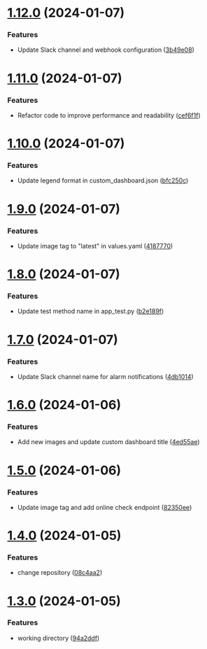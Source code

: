 # [1.12.0](https://github.com/jeffersonnc/liberando_producto_final_jnc/compare/v1.11.0...v1.12.0) (2024-01-07)


### Features

* Update Slack channel and webhook configuration ([3b49e08](https://github.com/jeffersonnc/liberando_producto_final_jnc/commit/3b49e087888e8a0dbbcec663a271db2abd9588e0))

# [1.11.0](https://github.com/jeffersonnc/liberando_producto_final_jnc/compare/v1.10.0...v1.11.0) (2024-01-07)


### Features

* Refactor code to improve performance and readability ([cef6f1f](https://github.com/jeffersonnc/liberando_producto_final_jnc/commit/cef6f1fc0bce50698663fed766ef77bcb10a0004))

# [1.10.0](https://github.com/jeffersonnc/liberando_producto_final_jnc/compare/v1.9.0...v1.10.0) (2024-01-07)


### Features

* Update legend format in custom_dashboard.json ([bfc250c](https://github.com/jeffersonnc/liberando_producto_final_jnc/commit/bfc250c8ed11f8febbf5f2a859faddeb7b6a5d3b))

# [1.9.0](https://github.com/jeffersonnc/liberando_producto_final_jnc/compare/v1.8.0...v1.9.0) (2024-01-07)


### Features

* Update image tag to "latest" in values.yaml ([4187770](https://github.com/jeffersonnc/liberando_producto_final_jnc/commit/41877706a46c788c0091e91a70518afecc031fa5))

# [1.8.0](https://github.com/jeffersonnc/liberando_producto_final_jnc/compare/v1.7.0...v1.8.0) (2024-01-07)


### Features

* Update test method name in app_test.py ([b2e189f](https://github.com/jeffersonnc/liberando_producto_final_jnc/commit/b2e189f6bcebbecd735d7e18c408b5cbab0f494f))

# [1.7.0](https://github.com/jeffersonnc/liberando_producto_final_jnc/compare/v1.6.0...v1.7.0) (2024-01-07)


### Features

* Update Slack channel name for alarm notifications ([4db1014](https://github.com/jeffersonnc/liberando_producto_final_jnc/commit/4db1014eec35e5870b40257a8f2de43c478d95eb))

# [1.6.0](https://github.com/jeffersonnc/liberando_producto_final_jnc/compare/v1.5.0...v1.6.0) (2024-01-06)


### Features

* Add new images and update custom dashboard title ([4ed55ae](https://github.com/jeffersonnc/liberando_producto_final_jnc/commit/4ed55ae1619d1cd2c2e9f2fbdadf97ec92890148))

# [1.5.0](https://github.com/jeffersonnc/liberando_producto_final_jnc/compare/v1.4.0...v1.5.0) (2024-01-06)


### Features

* Update image tag and add online check endpoint ([82350ee](https://github.com/jeffersonnc/liberando_producto_final_jnc/commit/82350eee3db2291baec1bb30b36f265d40781437))

# [1.4.0](https://github.com/jeffersonnc/liberando_producto_final_jnc/compare/v1.3.0...v1.4.0) (2024-01-05)


### Features

* change repository ([08c4aa2](https://github.com/jeffersonnc/liberando_producto_final_jnc/commit/08c4aa23d0148ac2b83949f2a1cb8a2eea2282e4))

# [1.3.0](https://github.com/jeffersonnc/liberando_producto_final_jnc/compare/v1.2.0...v1.3.0) (2024-01-05)


### Features

* working directory ([94a2ddf](https://github.com/jeffersonnc/liberando_producto_final_jnc/commit/94a2ddf88776597b4c5bb9113fd12d4dde5016ae))
